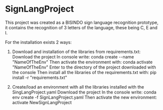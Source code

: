 # SignLangProject
This project was created as a BISINDO sign language recognition prototype,
it contains the recognition of 3 letters of the language, these being C, E and I.

For the installation exists 2 ways:

1. Download and installation of the libraries from requirements.txt:
   Download the project
   In console write: conda create --name "NameOfTheEnv"
   Then activate the environment with: conda activate "NameOfTheEnv"
   Enter to the directory of the project downloaded with the console
   Then install all the libraries of the requirements.txt with: pip install -r "requirements.txt"
   
3. Create/load an environment with all the libraries installed with the SingLangProject.yaml
   Download the project
   In the console write: conda env create -f SignLangProject.yaml
   Then activate the new environment: activate NewSignLangProject
